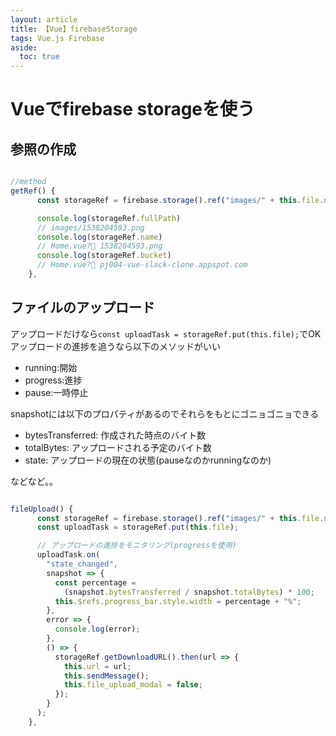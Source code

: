 ```yaml
---
layout: article
title: 【Vue】firebaseStorage
tags: Vue.js Firebase
aside:
  toc: true
---
```


# Vueでfirebase storageを使う


## 参照の作成

```js

//method
getRef() {
      const storageRef = firebase.storage().ref("images/" + this.file.name);

      console.log(storageRef.fullPath)
      // images/1538204593.png
      console.log(storageRef.name)
      // Home.vue?🤫 1538204593.png
      console.log(storageRef.bucket)
      // Home.vue?🤫 pj004-vue-slack-clone.appspot.com
    },

```

## ファイルのアップロード

アップロードだけなら`const uploadTask = storageRef.put(this.file);`でOK</br>
アップロードの進捗を追うなら以下のメソッドがいい

- running:開始
- progress:進捗
- pause:一時停止

snapshotには以下のプロパティがあるのでそれらをもとにゴニョゴニョできる

- bytesTransferred: 作成された時点のバイト数
- totalBytes: アップロードされる予定のバイト数
- state: アップロードの現在の状態(pauseなのかrunningなのか)

などなど。。

```js

fileUpload() {
      const storageRef = firebase.storage().ref("images/" + this.file.name);
      const uploadTask = storageRef.put(this.file);

      // アップロードの進捗をモニタリング(progressを使用)
      uploadTask.on(
        "state_changed",
        snapshot => {
          const percentage =
            (snapshot.bytesTransferred / snapshot.totalBytes) * 100;
          this.$refs.progress_bar.style.width = percentage + "%";
        },
        error => {
          console.log(error);
        },
        () => {
          storageRef.getDownloadURL().then(url => {
            this.url = url;
            this.sendMessage();
            this.file_upload_modal = false;
          });
        }
      );
    },


```
